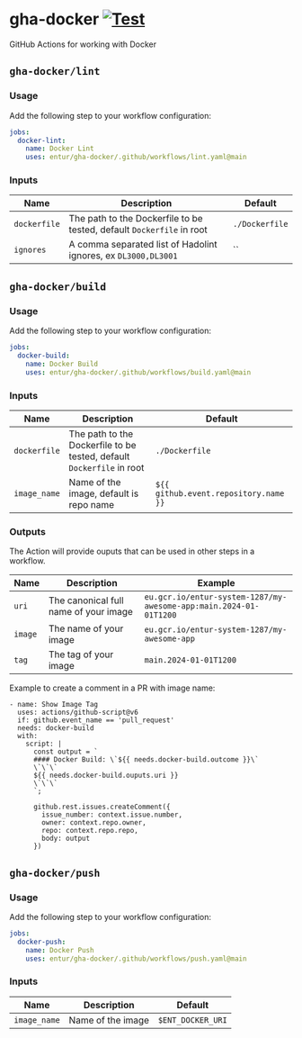 # gha-docker [![Test](https://github.com/entur/gha-docker/actions/workflows/test.yaml/badge.svg?branch=main&event=push)](https://github.com/entur/gha-docker/actions/workflows/test.yaml)

GitHub Actions for working with Docker

## `gha-docker/lint`

### Usage

Add the following step to your workflow configuration:

```yml
jobs:
  docker-lint:
    name: Docker Lint
    uses: entur/gha-docker/.github/workflows/lint.yaml@main
```

### Inputs

| Name         | Description                                                           | Default        |
| ------------ | --------------------------------------------------------------------- | -------------- |
| `dockerfile` | The path to the Dockerfile to be tested, default `Dockerfile` in root | `./Dockerfile` |
| `ignores`    | A comma separated list of Hadolint ignores, ex `DL3000,DL3001`        | ``             |

## `gha-docker/build`

### Usage

Add the following step to your workflow configuration:

```yml
jobs:
  docker-build:
    name: Docker Build
    uses: entur/gha-docker/.github/workflows/build.yaml@main
```

### Inputs

| Name         | Description                                                           | Default                               |
| ------------ | --------------------------------------------------------------------- | ------------------------------------- |
| `dockerfile` | The path to the Dockerfile to be tested, default `Dockerfile` in root | `./Dockerfile`                        |
| `image_name` | Name of the image, default is repo name                               | `${{ github.event.repository.name }}` |

### Outputs

The Action will provide ouputs that can be used in other steps in a workflow.

| Name    | Description                           | Example                                                           |
| ------- | ------------------------------------- | ----------------------------------------------------------------- |
| `uri`   | The canonical full name of your image | `eu.gcr.io/entur-system-1287/my-awesome-app:main.2024-01-01T1200` |
| `image` | The name of your image                | `eu.gcr.io/entur-system-1287/my-awesome-app`                      |
| `tag`   | The tag of your image                 | `main.2024-01-01T1200`                                            |

Example to create a comment in a PR with image name:

```
- name: Show Image Tag
  uses: actions/github-script@v6
  if: github.event_name == 'pull_request'
  needs: docker-build
  with:
    script: |
      const output = `
      #### Docker Build: \`${{ needs.docker-build.outcome }}\`
      \`\`\`
      ${{ needs.docker-build.ouputs.uri }}
      \`\`\`
      `;

      github.rest.issues.createComment({
        issue_number: context.issue.number,
        owner: context.repo.owner,
        repo: context.repo.repo,
        body: output
      })
```

## `gha-docker/push`

### Usage

Add the following step to your workflow configuration:

```yml
jobs:
  docker-push:
    name: Docker Push
    uses: entur/gha-docker/.github/workflows/push.yaml@main
```

### Inputs

| Name         | Description       | Default           |
| ------------ | ----------------- | ----------------- |
| `image_name` | Name of the image | `$ENT_DOCKER_URI` |
